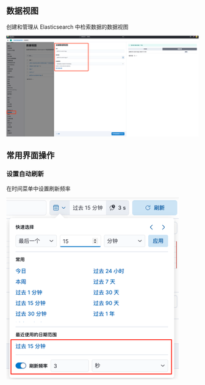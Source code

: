 ## 数据视图

创建和管理从 Elasticsearch 中检索数据的数据视图

![image-20250609090602595](./.assets/数据视图/image-20250609090602595.png)

## 常用界面操作

### 设置自动刷新

在时间菜单中设置刷新频率

![image-20250609090953679](./.assets/数据视图/image-20250609090953679.png)